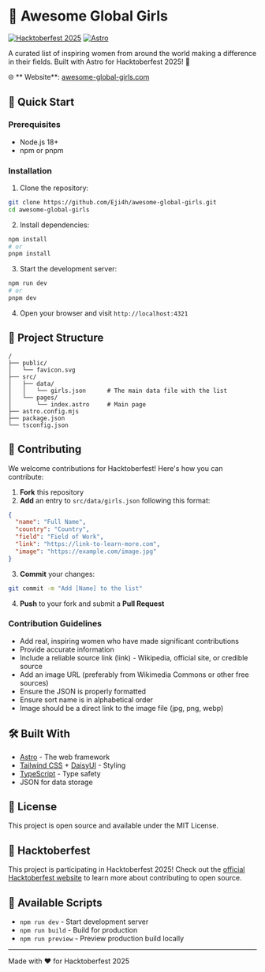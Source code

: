# 🌟 Awesome Global Girls

[![Hacktoberfest 2025](https://img.shields.io/badge/Hacktoberfest-2025-blueviolet.svg)](https://hacktoberfest.com/)
[![Astro](https://img.shields.io/badge/Built%20with-Astro-FF5D01.svg)](https://astro.build)

A curated list of inspiring women from around the world making a difference in their fields. Built with Astro for Hacktoberfest 2025! 🎃

🌐 ** Website**: [awesome-global-girls.com](https://awesome-global-girls.com)

## 🚀 Quick Start

### Prerequisites

- Node.js 18+ 
- npm or pnpm

### Installation

1. Clone the repository:
```bash
git clone https://github.com/Eji4h/awesome-global-girls.git
cd awesome-global-girls
```

2. Install dependencies:
```bash
npm install
# or
pnpm install
```

3. Start the development server:
```bash
npm run dev
# or
pnpm dev
```

4. Open your browser and visit `http://localhost:4321`

## 📁 Project Structure

```
/
├── public/
│   └── favicon.svg
├── src/
│   ├── data/
│   │   └── girls.json      # The main data file with the list
│   └── pages/
│       └── index.astro     # Main page
├── astro.config.mjs
├── package.json
└── tsconfig.json
```

## 🤝 Contributing

We welcome contributions for Hacktoberfest! Here's how you can contribute:

1. **Fork** this repository
2. **Add** an entry to `src/data/girls.json` following this format:

```json
{
  "name": "Full Name",
  "country": "Country",
  "field": "Field of Work",
  "link": "https://link-to-learn-more.com",
  "image": "https://example.com/image.jpg"
}
```

3. **Commit** your changes:
```bash
git commit -m "Add [Name] to the list"
```

4. **Push** to your fork and submit a **Pull Request**

### Contribution Guidelines

- Add real, inspiring women who have made significant contributions
- Provide accurate information
- Include a reliable source link (link) - Wikipedia, official site, or credible source
- Add an image URL (preferably from Wikimedia Commons or other free sources)
- Ensure the JSON is properly formatted
- Ensure sort name is in alphabetical order
- Image should be a direct link to the image file (jpg, png, webp)

## 🛠️ Built With

- [Astro](https://astro.build/) - The web framework
- [Tailwind CSS](https://tailwindcss.com/) + [DaisyUI](https://daisyui.com/) - Styling
- [TypeScript](https://www.typescriptlang.org/) - Type safety
- JSON for data storage

## 📜 License

This project is open source and available under the MIT License.

## 🎃 Hacktoberfest

This project is participating in Hacktoberfest 2025! Check out the [official Hacktoberfest website](https://hacktoberfest.com/) to learn more about contributing to open source.

## 📝 Available Scripts

- `npm run dev` - Start development server
- `npm run build` - Build for production
- `npm run preview` - Preview production build locally

---

Made with ❤️ for Hacktoberfest 2025
